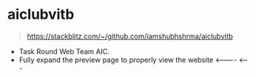# aiclubvitb
> [ https://stackblitz.com/~/github.com/iamshubhshrma/aiclubvitb ]( https://stackblitz.com/~/github.com/iamshubhshrma/aiclubvitb )
- Task Round Web Team AIC.
- Fully expand the preview page to properly view the website <----  <---

